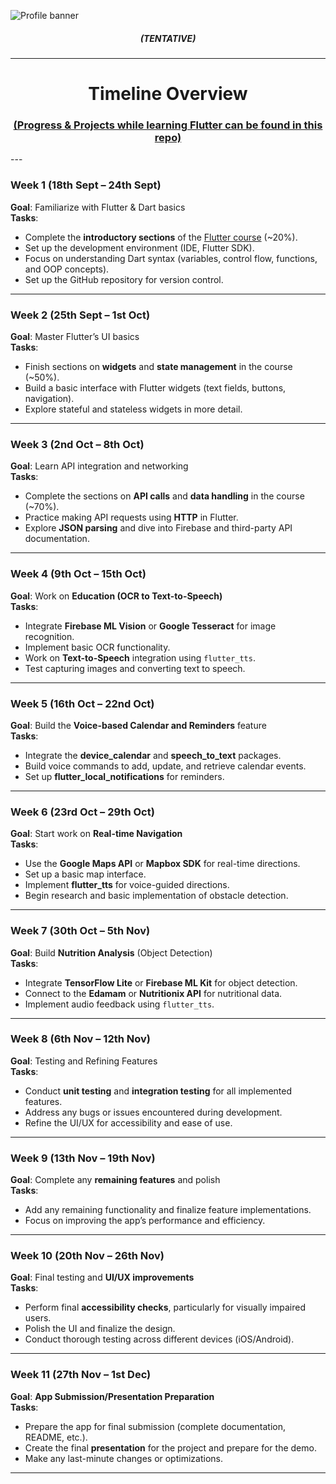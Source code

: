 ![Profile banner](https://i.imgur.com/xPkiNua.png)

<h5 align="center">(TENTATIVE)</h5>

---

<h1 align="center">Timeline Overview</h1>
<h3 align="center">
  <a href="https://github.com/rajin-khan/flutter-self" target="_blank" rel="noreferrer">(Progress & Projects while learning Flutter can be found in this repo)</a>
</h3>
---

### Week 1 (18th Sept – 24th Sept)
**Goal**: Familiarize with Flutter & Dart basics  
**Tasks**:
- Complete the **introductory sections** of the [Flutter course](https://www.udemy.com/course/el5hatib-flutter/?couponCode=ST11MT91624B) (~20%).
- Set up the development environment (IDE, Flutter SDK).
- Focus on understanding Dart syntax (variables, control flow, functions, and OOP concepts).
- Set up the GitHub repository for version control.

---

### Week 2 (25th Sept – 1st Oct)
**Goal**: Master Flutter’s UI basics  
**Tasks**:
- Finish sections on **widgets** and **state management** in the course (~50%).
- Build a basic interface with Flutter widgets (text fields, buttons, navigation).
- Explore stateful and stateless widgets in more detail.

---

### Week 3 (2nd Oct – 8th Oct)
**Goal**: Learn API integration and networking  
**Tasks**:
- Complete the sections on **API calls** and **data handling** in the course (~70%).
- Practice making API requests using **HTTP** in Flutter.
- Explore **JSON parsing** and dive into Firebase and third-party API documentation.

---

### Week 4 (9th Oct – 15th Oct)
**Goal**: Work on **Education (OCR to Text-to-Speech)**  
**Tasks**:
- Integrate **Firebase ML Vision** or **Google Tesseract** for image recognition.
- Implement basic OCR functionality.
- Work on **Text-to-Speech** integration using `flutter_tts`.
- Test capturing images and converting text to speech.

---

### Week 5 (16th Oct – 22nd Oct)
**Goal**: Build the **Voice-based Calendar and Reminders** feature  
**Tasks**:
- Integrate the **device_calendar** and **speech_to_text** packages.
- Build voice commands to add, update, and retrieve calendar events.
- Set up **flutter_local_notifications** for reminders.

---

### Week 6 (23rd Oct – 29th Oct)
**Goal**: Start work on **Real-time Navigation**  
**Tasks**:
- Use the **Google Maps API** or **Mapbox SDK** for real-time directions.
- Set up a basic map interface.
- Implement **flutter_tts** for voice-guided directions.
- Begin research and basic implementation of obstacle detection.

---

### Week 7 (30th Oct – 5th Nov)
**Goal**: Build **Nutrition Analysis** (Object Detection)  
**Tasks**:
- Integrate **TensorFlow Lite** or **Firebase ML Kit** for object detection.
- Connect to the **Edamam** or **Nutritionix API** for nutritional data.
- Implement audio feedback using `flutter_tts`.

---

### Week 8 (6th Nov – 12th Nov)
**Goal**: Testing and Refining Features  
**Tasks**:
- Conduct **unit testing** and **integration testing** for all implemented features.
- Address any bugs or issues encountered during development.
- Refine the UI/UX for accessibility and ease of use.

---

### Week 9 (13th Nov – 19th Nov)
**Goal**: Complete any **remaining features** and polish  
**Tasks**:
- Add any remaining functionality and finalize feature implementations.
- Focus on improving the app’s performance and efficiency.

---

### Week 10 (20th Nov – 26th Nov)
**Goal**: Final testing and **UI/UX improvements**  
**Tasks**:
- Perform final **accessibility checks**, particularly for visually impaired users.
- Polish the UI and finalize the design.
- Conduct thorough testing across different devices (iOS/Android).

---

### Week 11 (27th Nov – 1st Dec)
**Goal**: **App Submission/Presentation Preparation**  
**Tasks**:
- Prepare the app for final submission (complete documentation, README, etc.).
- Create the final **presentation** for the project and prepare for the demo.
- Make any last-minute changes or optimizations.

---
